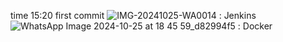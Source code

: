 time 15:20 
first commit 
![IMG-20241025-WA0014](https://github.com/user-attachments/assets/a3de91d9-7ea3-4bf3-9d83-9285104ad7b2) : Jenkins
![WhatsApp Image 2024-10-25 at 18 45 59_d82994f5](https://github.com/user-attachments/assets/665cf9ef-1dd2-4544-a7bc-c66404df725e) : Docker
